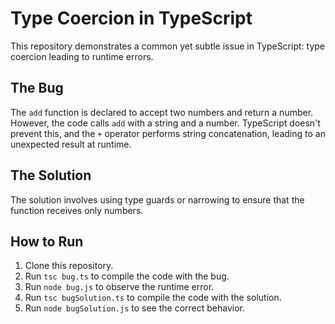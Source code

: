 # Type Coercion in TypeScript

This repository demonstrates a common yet subtle issue in TypeScript: type coercion leading to runtime errors.

## The Bug
The `add` function is declared to accept two numbers and return a number. However, the code calls `add` with a string and a number. TypeScript doesn't prevent this, and the `+` operator performs string concatenation, leading to an unexpected result at runtime.

## The Solution
The solution involves using type guards or narrowing to ensure that the function receives only numbers.

## How to Run
1. Clone this repository.
2. Run `tsc bug.ts` to compile the code with the bug.
3. Run `node bug.js` to observe the runtime error.
4. Run `tsc bugSolution.ts` to compile the code with the solution.
5. Run `node bugSolution.js` to see the correct behavior.